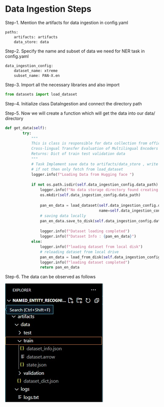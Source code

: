 # Data Ingestion Steps

Step-1. Mention the artifacts for data ingestion in config.yaml

    paths:
        artifacts: artifacts
        data_store: data

Step-2. Specify the name and subset of data we need for NER task in config.yaml

    data_ingestion_config:
        dataset_name: xtreme
        subset_name: PAN-X.en

Step-3. Import all the necessary libraries and also import
```python
from datasets import load_dataset
```

Step-4. Initialize class DataIngestion and connect the directory path 

Step-5. Now we will create a function which will get the data into our data/ directory

```python
def get_data(self):
        try:
            """
            This is class is responsible for data collection from official hugging face library.
            Cross-lingual Transfer Evaluation of Multilingual Encoders (XTREME) benchmark called WikiANN or PAN-X.
            Returns: Dict of train test validation data 
            """
            # Task Implement save data to artifacts/data_store , write check if data already exists there
            # if not then only fetch from load_dataset
            logger.info(f"Loading Data from Hugging face ")

            if not os.path.isdir(self.data_ingestion_config.data_path):
                logger.info(f"No data storage directory found creating directory")
                os.mkdir(self.data_ingestion_config.data_path)

                pan_en_data = load_dataset(self.data_ingestion_config.dataset_name,
                                           name=self.data_ingestion_config.subset_name)
                # saving data locally
                pan_en_data.save_to_disk(self.data_ingestion_config.data_path)

                logger.info(f"Dataset loading completed")
                logger.info(f"Dataset Info : {pan_en_data}")
            else:
                logger.info(f"loading dataset from local disk")
                # reloading dataset from local drive
                pan_en_data = load_from_disk(self.data_ingestion_config.data_path)
                logger.info(f"loading dataset completed")
                return pan_en_data
```

Step-6. The data can be observed as follows

![DataSet directory](./img/cache_dir_data.jpg?raw=true "Dataset directory")